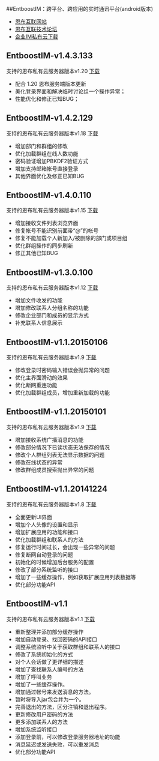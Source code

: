﻿##EntboostIM：跨平台、跨应用的实时通讯平台(android版本)
* [恩布互联网站](http://www.entboost.com)
* [恩布互联技术论坛](http://forum.entboost.com/forum.php)
* [企业IM私有云下载](http://doc.entboost.com/index.php/Downloads)

EntboostIM-v1.4.3.133
----------
支持的恩布私有云服务器版本v1.20   [下载](http://doc.entboost.com/index.php/Downloads)
- 配合 1.20 恩布服务端版本更新
- 美化登录界面和解决临时讨论组一个操作异常；
- 性能优化和修正已知BUG；

EntboostIM-v1.4.2.129
----------
支持的恩布私有云服务器版本v1.18   [下载](http://doc.entboost.com/index.php/Downloads)
- 增加部门和群组的修改
- 优化加载群组在线人数功能
- 密码验证增加PBKDF2验证方式
- 增加支持邮箱帐号直接登录
- 其他界面优化及修正已知BUG

EntboostIM-v1.4.0.110
----------
支持的恩布私有云服务器版本v1.15   [下载](http://doc.entboost.com/index.php/Downloads)
- 增加接收文件列表浏览界面
- 修复帐号不能识别前面带“@”的帐号
- 修复不能加载个人新加入/被删除的部门或项目组
- 优化群组操作的同步刷新
- 修正其他已知BUG

EntboostIM-v1.3.0.100
----------
支持的恩布私有云服务器版本v1.12   [下载](http://doc.entboost.com/index.php/Downloads)
- 增加文件收发的功能
- 增加修改联系人分组名称的功能
- 修改企业部门和成员的显示方式
- 补充联系人信息展示

EntboostIM-v1.1.20150106
----------
支持的恩布私有云服务器版本v1.9   [下载](http://doc.entboost.com/index.php/Downloads)
- 修改登录时密码输入错误会抛异常的问题
- 优化主界面滑动的效果
- 优化断网重连功能
- 优化加载群组成员，增加重新加载的功能

EntboostIM-v1.1.20150101
----------
支持的恩布私有云服务器版本v1.9   [下载](http://doc.entboost.com/index.php/Downloads)
- 增加接收系统广播消息的功能
- 修改部分情况下已读状态无法保存的情况
- 修改个人群组列表无法显示数据的问题
- 修改在线状态的异常
- 修改群组成员搜索抛出异常的问题

EntboostIM-v1.1.20141224
----------
支持的恩布私有云服务器版本v1.8   [下载](http://doc.entboost.com/index.php/Downloads)
- 全面更新UI界面
- 增加个人头像的设置和显示
- 增加扩展应用的功能和接口
- 优化加载群组和联系人的方法
- 修复运行时间过长，会出现一些异常的问题
- 修复断网自动登录的问题
- 初始化的时候增加后台服务的配置
- 修改了部分系统监听的接口
- 增加了一些缓存操作，例如获取扩展应用列表数据等
- 优化部分功能API

EntboostIM-v1.1
----------
支持的恩布私有云服务器版本v1.1   [下载](http://doc.entboost.com/index.php/Downloads)
- 重新整理并添加部分缓存操作
- 增加自动登录、找回密码的API接口
- 调整系统监听中关于获取群组和联系人的接口
- 修改了系统初始化的方式
- 对个人会话做了更详细的描述
- 增加了查找联系人编号的方法
- 增加了呼叫业务
- 增加了一些缓存操作。
- 增加通过帐号来发送消息的方法。
- 暂时将导入jar包合并为一个。
- 完善退出的方法，区分注销和退出程序。
- 更新修改用户密码的方法
- 更多添加联系人的方法
- 增加系统监听接口
- 添加登录前，可以修改登录服务器地址的功能
- 消息延迟或发送失败，可以重发消息
- 优化部分功能API